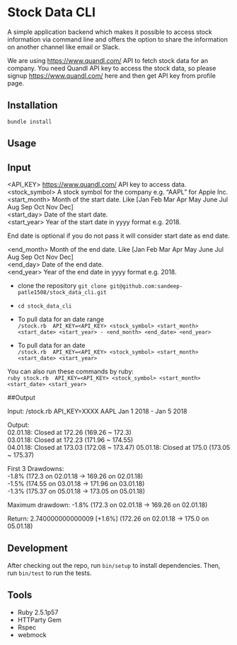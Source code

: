 # Stock Data CLI

A simple application backend which makes it possible to access stock information via command line and offers the option to share the information on another channel like email or Slack.

We are using https://www.quandl.com/ API to fetch stock data for an company. You need Quandl API key to access the stock data, so please signup https://www.quandl.com/ here and then get API key from profile page.

## Installation
`bundle install`

## Usage
## Input
<API_KEY> https://www.quandl.com/ API key to access data.<br />
<stock_symbol> A stock symbol for the company e.g. “AAPL” for Apple Inc.<br />
<start_month> Month of the start date. Like [Jan Feb Mar Apr May June Jul Aug Sep Oct Nov Dec]<br />
<start_day> Date of the start date.<br />
<start_year> Year of the start date in yyyy format e.g. 2018.<br />

End date is optional if you do not pass it will consider start date as end date.<br />

<end_month> Month of the end date. Like [Jan Feb Mar Apr May June Jul Aug Sep Oct Nov Dec]<br />
<end_day> Date of the end date.<br />
<end_year> Year of the end date in yyyy format e.g. 2018.<br />

* clone the repository `git clone git@github.com:sandeep-patle1508/stock_data_cli.git`
* `cd stock_data_cli`

* To pull data for an date range<br />
`/stock.rb  API_KEY=<API_KEY> <stock_symbol> <start_month> <start_date> <start_year> - <end_month> <end_date> <end_year>`

* To pull data for an date<br />
`/stock.rb  API_KEY=<API_KEY> <stock_symbol> <start_month> <start_date> <start_year>`

You can also run these commands by ruby:<br />
`ruby stock.rb  API_KEY=<API_KEY> <stock_symbol> <start_month> <start_date> <start_year>`

##Output

Input​: /stock.rb API_KEY=XXXX AAPL Jan 1 2018 - Jan 5 2018

Output:<br />
02.01.18: Closed at 172.26 (169.26 ~ 172.3)<br />
03.01.18: Closed at 172.23 (171.96 ~ 174.55)<br />
04.01.18: Closed at 173.03 (172.08 ~ 173.47) 05.01.18: Closed at 175.0 (173.05 ~ 175.37)<br />

First 3 Drawdowns:<br />
-1.8% (172.3 on 02.01.18 -> 169.26 on 02.01.18)<br />
-1.5% (174.55 on 03.01.18 -> 171.96 on 03.01.18)<br />
-1.3% (175.37 on 05.01.18 -> 173.05 on 05.01.18)<br />

Maximum drawdown: -1.8% (172.3 on 02.01.18 -> 169.26 on 02.01.18)<br />

Return: 2.740000000000009 [+1.6%] (172.26 on 02.01.18 -> 175.0 on 05.01.18)<br />

## Development

After checking out the repo, run `bin/setup` to install dependencies. Then, run `bin/test` to run the tests. 

## Tools
* Ruby 2.5.1p57
* HTTParty Gem
* Rspec
* webmock